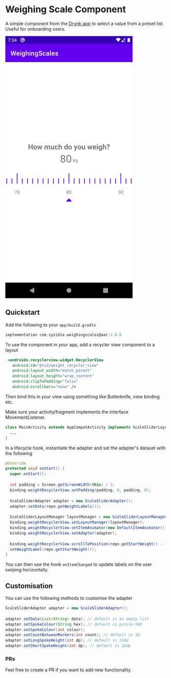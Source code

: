 # Weighing Scale Component

A simple component from the [Drynk app](https://play.google.com/store/apps/details?id=com.syzible.drynk) to select a value from a preset list. Useful for onboarding users. 

![Screenshot](./screenshot.png)

## Quickstart
Add the following to your `app/build.gradle`

```gradle
implementation com.syzible.weighingscales@aar:1.0.0
```

To use the component in your app, add a recycler view component to a layout
```xml
 <androidx.recyclerview.widget.RecyclerView
   android:id="@+id/weight_recycler_view"
   android:layout_width="match_parent"
   android:layout_height="wrap_content"
   android:clipToPadding="false"
   android:scrollbars="none" />
```

Then bind this in your view using something like Butterknife, view binding etc.

Make sure your activity/fragment implements the interface MovementListener.
```java
class MainActivity extends AppCompatActivity implements ScaleSliderLayoutManager.MovementListener { 
  ...
}
```

In a lifecycle hook, instantiate the adapter and set the adapter's dataset with the following

```java
@Override
protected void onStart() {
  super.onStart();

  int padding = Screen.getScreenWidth(this) / 2;
  binding.weightRecyclerView.setPadding(padding, 0, padding, 0);

  ScaleSliderAdapter adapter = new ScaleSliderAdapter();
  adapter.setData(repo.getWeightLabels());

  ScaleSliderLayoutManager layoutManager = new ScaleSliderLayoutManager(this, this);
  binding.weightRecyclerView.setLayoutManager(layoutManager);
  binding.weightRecyclerView.setItemAnimator(new DefaultItemAnimator());
  binding.weightRecyclerView.setAdapter(adapter);

  binding.weightRecyclerView.scrollToPosition(repo.getStartWeight() - 1);
  setWeightLabel(repo.getStartWeight());
}
```

You can then use the hook `onItemChanged` to update labels on the user swiping horizontally.

## Customisation
You can use the following methods to customise the adapter
```java
ScaleSliderAdapter adapter = new ScaleSliderAdapter();

adapter.setData(List<String> data); // default is an empty list
adapter.setSpokeColour(String hex); // default is purple-500
adapter.setSpokeColour(int colour);
adapter.setCountBetweenMarkers(int count); // default is 10
adapter.setLongSpokeHeight(int dp); // default is 32dp
adapter.setShortSpokeHeight(int dp); // default is 16dp
```

### PRs
Feel free to create a PR if you want to add new functionality.
